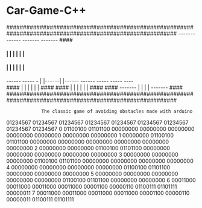 # Car-Game-C++

###########################################################################################################
                      -------  ------  -------   -------        ####
 ####                |        |      | |      | |               ####
 ####                |        |      | |      | |
------    -----   -  |        |------| |------   ------   -----    -----    ----                                      
      ####           |        |      | |      |        |   ####
      ####           |        |      | |      |        |   ####             ####
                      ------- |      | |      | -------                     ####
###########################################################################################################

                 The classic game of avoiding obstacles made with arduino
  
  01234567 01234567 01234567 01234567 01234567 01234567 01234567 01234567 01234567 
0 01100100 01101100 00000000 00000000 00000000 00000000 00000000 00000000 00000000 
1 00000000 01100100 01101100 00000000 00000000 00000000 00000000 00000000 00000000 
2 00000000 00000000 01100100 01101100 00000000 00000000 00000000 00000000 00000000 
3 00000000 00000000 00000000 01100100 01101100 00000000 00000000 00000000 00000000 
4 00000000 00000000 00000000 00000000 01100100 01101100 00000000 00000000 00000000 
5 00000000 00000000 00000000 00000000 00000000 01100100 01101100 00000000 00000000 
6 00011000 00011000 00011000 00011000 00001100 00000110 01100111 01101111 00000011 
7 00011000 00011000 00011000 00011000 00001100 00000110 00000011 01100111 01101111 



